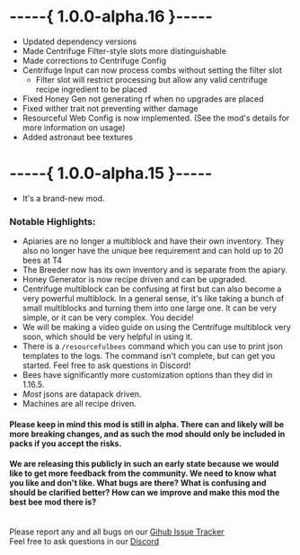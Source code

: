 # -----{ 1.0.0-alpha.16 }-----
- Updated dependency versions
- Made Centrifuge Filter-style slots more distinguishable
- Made corrections to Centrifuge Config
- Centrifuge Input can now process combs without setting the filter slot
  - Filter slot will restrict processing but allow any valid centrifuge recipe ingredient to be placed 
- Fixed Honey Gen not generating rf when no upgrades are placed
- Fixed wither trait not preventing wither damage
- Resourceful Web Config is now implemented. (See the mod's details for more information on usage)
- Added astronaut bee textures

# -----{ 1.0.0-alpha.15 }-----
- It's a brand-new mod.

### Notable Highlights:
- Apiaries are no longer a multiblock and have their own inventory. They also no longer have the unique bee requirement and can hold up to 20 bees at T4
- The Breeder now has its own inventory and is separate from the apiary.
- Honey Generator is now recipe driven and can be upgraded.
- Centrifuge multiblock can be confusing at first but can also become a very powerful multiblock. In a general sense, it's like taking a bunch of small multiblocks and turning them into one large one. It can be very simple, or it can be very complex. You decide!
- We will be making a video guide on using the Centrifuge multiblock very soon, which should be very helpful in using it.
- There is a `/resourcefulbees` command which you can use to print json templates to the logs. The command isn't complete, but can get you started. Feel free to ask questions in Discord!
- Bees have significantly more customization options than they did in 1.16.5.
- _Most_ jsons are datapack driven.
- Machines are all recipe driven.

#### Please keep in mind this mod is still in alpha. There can and likely will be more breaking changes, and as such the mod should only be included in packs if you accept the risks.
#### We are releasing this publicly in such an early state because we would like to get more feedback from the community. We need to know what you like and don't like. What bugs are there? What is confusing and should be clarified better? How can we improve and make this mod the best bee mod there is?

<br>Please report any and all bugs on our [Gihub Issue Tracker](https://github.com/Team-Resourceful/ResourcefulBees/issues/new/choose)
<br>Feel free to ask questions in our [Discord](https://discord.resourcefulbees.com)
